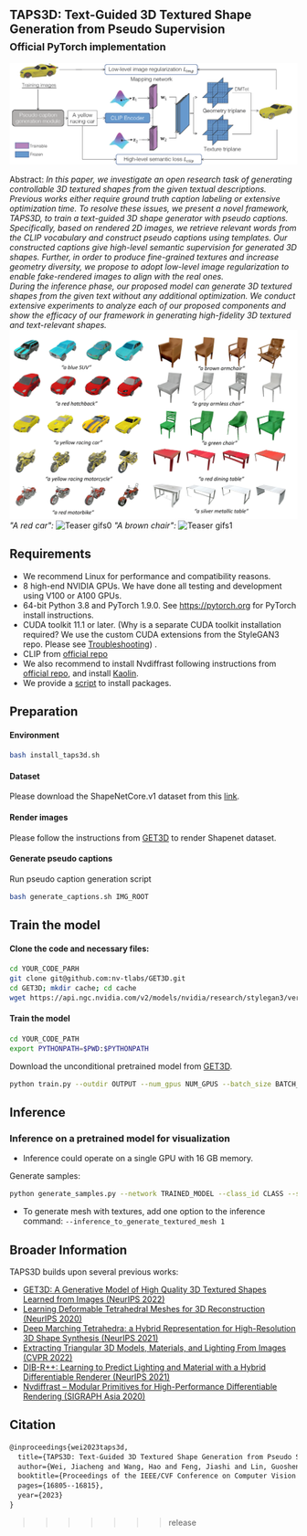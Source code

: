 ## TAPS3D: Text-Guided 3D Textured Shape Generation from Pseudo Supervision<br><sub>Official PyTorch implementation </sub>

![Teaser image](figures/framework.png)



Abstract: *In this paper, we investigate an open research task of generating controllable 3D textured shapes from the given textual descriptions. Previous works either require ground truth caption labeling or extensive optimization time. To resolve these issues, we present a novel framework, TAPS3D, to train a text-guided 3D shape generator with pseudo captions. Specifically, based on rendered 2D images, we retrieve relevant words from the CLIP vocabulary and construct pseudo captions using templates. Our constructed captions give high-level semantic supervision for generated 3D shapes. Further, in order to produce fine-grained textures and increase geometry diversity, we propose to adopt low-level image regularization to enable fake-rendered images to align with the real ones.   
During the inference phase, our proposed model can generate 3D textured shapes from the given text without any additional optimization. We conduct extensive experiments to analyze each of our proposed components and show the efficacy of our framework in generating high-fidelity 3D textured and text-relevant shapes.*
![Teaser Results](figures/results.png)
*"A red car":*
![Teaser gifs0](figures/a_red_car.gif "a red car")
*"A brown chair":*
![Teaser gifs1](figures/a_brown_chair.gif "A brown chair")



## Requirements

* We recommend Linux for performance and compatibility reasons.
* 8 high-end NVIDIA GPUs. We have done all testing and development using V100 or A100
  GPUs.
* 64-bit Python 3.8 and PyTorch 1.9.0. See https://pytorch.org for PyTorch install
  instructions.
* CUDA toolkit 11.1 or later.  (Why is a separate CUDA toolkit installation required? We
  use the custom CUDA extensions from the StyleGAN3 repo. Please
  see [Troubleshooting](https://github.com/NVlabs/stylegan3/blob/main/docs/troubleshooting.md#why-is-cuda-toolkit-installation-necessary))
  .
* CLIP from [official repo](https://github.com/openai/CLIP)
* We also recommend to install Nvdiffrast following instructions
  from [official repo](https://github.com/NVlabs/nvdiffrast), and
  install [Kaolin](https://github.com/NVIDIAGameWorks/kaolin).
* We provide a [script](./install_taps3d.sh) to install packages.


## Preparation

#### Environment
```bash
bash install_taps3d.sh
```

#### Dataset

Please download the ShapeNetCore.v1 dataset from this [link](https://shapenet.org/).

#### Render images

Please follow the instructions from [GET3D](https://github.com/nv-tlabs/GET3D/tree/master/render_shapenet_data) to render Shapenet dataset.

#### Generate pseudo captions
Run pseudo caption generation script

```bash
bash generate_captions.sh IMG_ROOT 
```

## Train the model

#### Clone the code and necessary files:

```bash
cd YOUR_CODE_PARH
git clone git@github.com:nv-tlabs/GET3D.git
cd GET3D; mkdir cache; cd cache
wget https://api.ngc.nvidia.com/v2/models/nvidia/research/stylegan3/versions/1/files/metrics/inception-2015-12-05.pkl
```

#### Train the model

```bash
cd YOUR_CODE_PATH 
export PYTHONPATH=$PWD:$PYTHONPATH
```

Download the unconditional pretrained model from [GET3D](https://drive.google.com/drive/folders/1oJ-FmyVYjIwBZKDAQ4N1EEcE9dJjumdW?usp=sharing).


```bash
python train.py --outdir OUTPUT --num_gpus NUM_GPUS --batch_size BATCH_SIZE --batch_gpu BATCH_GPU --network PRETRAINED_MODEL --seed 1 --snap 1000 --lr LR --lambda_global 1 --lambda_direction 0 --lambda_imgcos 1 --image_root IMG_ROOT --gen_class CLASS --mask_weight 0.05 --workers 8 --tex_weight 4 --geo_weight 0.02
```

## Inference

### Inference on a pretrained model for visualization

- Inference could operate on a single GPU with 16 GB memory.

Generate samples:
```bash
python generate_samples.py --network TRAINED_MODEL --class_id CLASS --seed 0 --outdir save_inference_results/ --text INPUT_TEXT
```

- To generate mesh with textures, add one option to the inference
  command: `--inference_to_generate_textured_mesh 1`


## Broader Information

TAPS3D builds upon several previous works:

- [GET3D: A Generative Model of High Quality 3D Textured Shapes Learned from Images (NeurIPS 2022)](https://nv-tlabs.github.io/GET3D/)
- [Learning Deformable Tetrahedral Meshes for 3D Reconstruction (NeurIPS 2020)](https://nv-tlabs.github.io/DefTet/)
- [Deep Marching Tetrahedra: a Hybrid Representation for High-Resolution 3D Shape Synthesis (NeurIPS 2021)](https://nv-tlabs.github.io/DMTet/)
- [Extracting Triangular 3D Models, Materials, and Lighting From Images (CVPR 2022)](https://nvlabs.github.io/nvdiffrec/)
- [DIB-R++: Learning to Predict Lighting and Material with a Hybrid Differentiable Renderer (NeurIPS 2021)](https://nv-tlabs.github.io/DIBRPlus/)
- [Nvdiffrast – Modular Primitives for High-Performance Differentiable Rendering (SIGRAPH Asia 2020)](https://nvlabs.github.io/nvdiffrast/)

## Citation

```latex
@inproceedings{wei2023taps3d,
  title={TAPS3D: Text-Guided 3D Textured Shape Generation from Pseudo Supervision},
  author={Wei, Jiacheng and Wang, Hao and Feng, Jiashi and Lin, Guosheng and Yap, Kim-Hui},
  booktitle={Proceedings of the IEEE/CVF Conference on Computer Vision and Pattern Recognition},
  pages={16805--16815},
  year={2023}
}
```
>>>>>>> release
